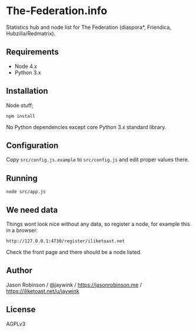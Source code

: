 # The-Federation.info

Statistics hub and node list for The Federation (diaspora*, Friendica, Hubzilla/Redmatrix).

## Requirements

* Node 4.x
* Python 3.x

## Installation

Node stuff;

    npm install
    
No Python dependencies except core Python 3.x standard library.

## Configuration

Copy `src/config.js.example` to `src/config.js` and edit proper values there.

## Running

    node src/app.js

## We need data

Things wont look nice without any data, so register a node, for example this in a browser:

    http://127.0.0.1:4730/register/iliketoast.net

Check the front page and there should be a node listed.

## Author

Jason Robinson / @jaywink / https://jasonrobinson.me / https://iliketoast.net/u/jaywink

## License

AGPLv3
